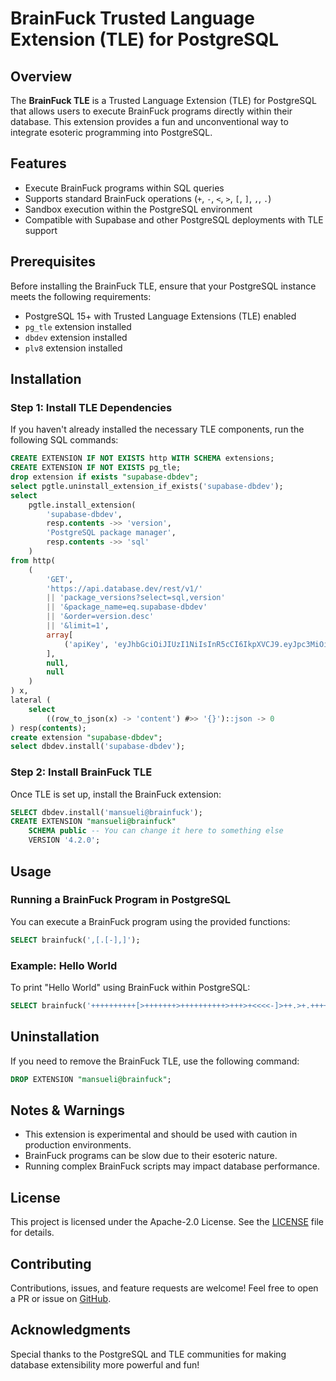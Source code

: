 # BrainFuck Trusted Language Extension (TLE) for PostgreSQL

## Overview
The **BrainFuck TLE** is a Trusted Language Extension (TLE) for PostgreSQL that allows users to execute BrainFuck programs directly within their database. This extension provides a fun and unconventional way to integrate esoteric programming into PostgreSQL.

## Features
- Execute BrainFuck programs within SQL queries
- Supports standard BrainFuck operations (`+`, `-`, `<`, `>`, `[`, `]`, `,`, `.`)
- Sandbox execution within the PostgreSQL environment
- Compatible with Supabase and other PostgreSQL deployments with TLE support

## Prerequisites
Before installing the BrainFuck TLE, ensure that your PostgreSQL instance meets the following requirements:
- PostgreSQL 15+ with Trusted Language Extensions (TLE) enabled
- `pg_tle` extension installed
- `dbdev` extension installed
-  `plv8` extension installed

## Installation
### Step 1: Install TLE Dependencies
If you haven't already installed the necessary TLE components, run the following SQL commands:

```sql
CREATE EXTENSION IF NOT EXISTS http WITH SCHEMA extensions;
CREATE EXTENSION IF NOT EXISTS pg_tle;
drop extension if exists "supabase-dbdev";
select pgtle.uninstall_extension_if_exists('supabase-dbdev');
select
    pgtle.install_extension(
        'supabase-dbdev',
        resp.contents ->> 'version',
        'PostgreSQL package manager',
        resp.contents ->> 'sql'
    )
from http(
    (
        'GET',
        'https://api.database.dev/rest/v1/'
        || 'package_versions?select=sql,version'
        || '&package_name=eq.supabase-dbdev'
        || '&order=version.desc'
        || '&limit=1',
        array[
            ('apiKey', 'eyJhbGciOiJIUzI1NiIsInR5cCI6IkpXVCJ9.eyJpc3MiOiJzdXBhYmFzZSIsInJlZiI6InhtdXB0cHBsZnZpaWZyYndtbXR2Iiwicm9sZSI6ImFub24iLCJpYXQiOjE2ODAxMDczNzIsImV4cCI6MTk5NTY4MzM3Mn0.z2CN0mvO2No8wSi46Gw59DFGCTJrzM0AQKsu_5k134s')::http_header
        ],
        null,
        null
    )
) x,
lateral (
    select
        ((row_to_json(x) -> 'content') #>> '{}')::json -> 0
) resp(contents);
create extension "supabase-dbdev";
select dbdev.install('supabase-dbdev');
```

### Step 2: Install BrainFuck TLE
Once TLE is set up, install the BrainFuck extension:

```sql
SELECT dbdev.install('mansueli@brainfuck');
CREATE EXTENSION "mansueli@brainfuck"
    SCHEMA public -- You can change it here to something else
    VERSION '4.2.0';
```

## Usage
### Running a BrainFuck Program in PostgreSQL
You can execute a BrainFuck program using the provided functions:

```sql
SELECT brainfuck(',[.[-],]');
```

### Example: Hello World
To print "Hello World" using BrainFuck within PostgreSQL:

```sql
SELECT brainfuck('++++++++++[>+++++++>++++++++++>+++>+<<<<-]>++.>+.+++++++..+++.>.<<+++++++++++++++.>.+++.------.--------.>.>+.','');
```

## Uninstallation
If you need to remove the BrainFuck TLE, use the following command:

```sql
DROP EXTENSION "mansueli@brainfuck";
```

## Notes & Warnings
- This extension is experimental and should be used with caution in production environments.
- BrainFuck programs can be slow due to their esoteric nature.
- Running complex BrainFuck scripts may impact database performance.

## License
This project is licensed under the Apache-2.0 License. See the [LICENSE](https://github.com/mansueli/tle/tree/master?tab=Apache-2.0-1-ov-file#readme) file for details.

## Contributing
Contributions, issues, and feature requests are welcome! Feel free to open a PR or issue on [GitHub](https://github.com/mansueli/tle/tree/master/brainfuck).

## Acknowledgments
Special thanks to the PostgreSQL and TLE communities for making database extensibility more powerful and fun!
